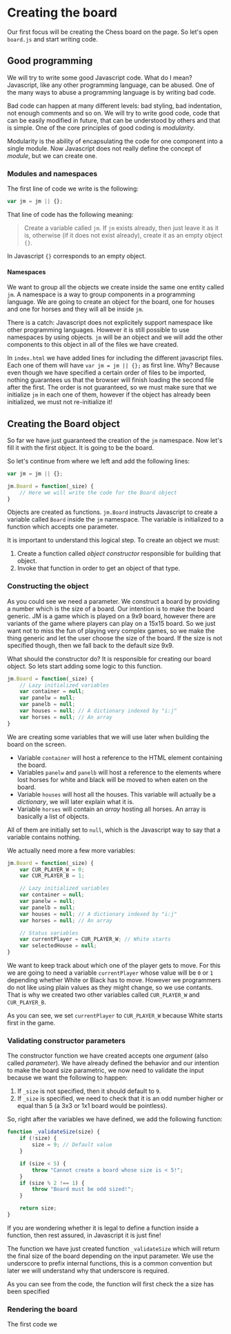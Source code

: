 # Creating the board

Our first focus will be creating the Chess board on the page. So let's open `board.js` and start writing code.

## Good programming
We will try to write some good Javascript code. What do I mean? Javascript, like any other programming language, can be abused. One of the many ways to abuse a programming language is by writing bad code. 

Bad code can happen at many different levels: bad styling, bad indentation, not enough comments and so on. We will try to write good code, code that can be easily modified in future, that can be understood by others and that is simple. One of the core principles of good coding is _modularity_.

Modularity is the ability of encapsulating the code for one component into a single module. Now Javascript does not really define the concept of _module_, but we can create one.

### Modules and namespaces
The first line of code we write is the following:

```javascript
var jm = jm || {};
```

That line of code has the following meaning:

> Create a variable called `jm`. If `jm` exists already, then just leave it as it is, otherwise (if it does not exist already), create it as an empty object `{}`.

In Javascript `{}` corresponds to an empty object. 

#### Namespaces
We want to group all the objects we create inside the same one entity called `jm`. A namespace is a way to group components in a programming language. We are going to create an object for the board, one for houses and one for horses and they will all be inside `jm`.

There is a catch: Javascript does not explicitely support namespace like other programming languages. However it is still possible to use namespaces by using objects. `jm` will be an object and we will add the other components to this object in all of the files we have created.

In `index.html` we have added lines for including the different javascript files. Each one of them will have `var jm = jm || {};` as first line. Why? Because even though we have specified a certain order of files to be imported, nothing guarantees us that the browser will finish loading the second file after the first. The order is not guaranteed, so we must make sure that we initialize `jm` in each one of them, however if the object has already been initialized, we must not re-initialize it!

## Creating the Board object

So far we have just guaranteed the creation of the `jm` namespace. Now let's fill it with the first object. It is going to be the board.

So let's continue from where we left and add the following lines:

```javascript
var jm = jm || {};

jm.Board = function(_size) {
    // Here we will write the code for the Board object
}
```

Objects are created as functions. `jm.Board` instructs Javascript to create a variable called `Board` inside the `jm` namespace. The variable is initialized to a function which accepts one parameter. 

It is important to understand this logical step. To create an object we must:

1. Create a function called _object constructor_ responsible for building that object.
2. Invoke that function in order to get an object of that type.

### Constructing the object
As you could see we need a parameter. We construct a board by providing a number which is the size of a board. Our intention is to make the board generic. JM is a game which is played on a 9x9 board, however there are variants of the game where players can play on a 15x15 board. So we just want not to miss the fun of playing very complex games, so we make the thing generic and let the user choose the size of the board. If the size is not specified though, then we fall back to the default size 9x9.

What should the constructor do? It is responsible for creating our board object. So lets start adding some logic to this function.

```javascript
jm.Board = function(_size) {
    // Lazy initialized variables
    var container = null;
    var panelw = null;
    var panelb = null;
    var houses = null; // A dictionary indexed by "i:j"
    var horses = null; // An array
}
```

We are creating some variables that we will use later when building the board on the screen. 

- Variable `container` will host a reference to the HTML element containing the board.
- Variables `panelw` and `panelb` will host a reference to the elements where lost horses for white and black will be moved to when eaten on the board.
- Variable `houses` will host all the houses. This variable will actually be a _dictionary_,  we will later explain what it is.
- Variable `horses` will contain an _array_ hosting all horses. An array is basically a list of objects.

All of them are initially set to `null`, which is the Javascript way to say that a variable contains nothing.

We actually need more a few more variables:

```javascript
jm.Board = function(_size) {
    var CUR_PLAYER_W = 0;
    var CUR_PLAYER_B = 1;

    // Lazy initialized variables
    var container = null;
    var panelw = null;
    var panelb = null;
    var houses = null; // A dictionary indexed by "i:j"
    var horses = null; // An array

    // Status variables
    var currentPlayer = CUR_PLAYER_W; // White starts
    var selectedHouse = null;
}
```

We want to keep track about which one of the player gets to move. For this we are going to need a variable `currentPlayer` whose value will be `0` or `1` depending whether White or Black has to move. However we programmers do not like using plain values as they might change, so we use contants. That is why we created two other variables called `CUR_PLAYER_W` and `CUR_PLAYER_B`.

As you can see, we set `currentPlayer` to `CUR_PLAYER_W` because White starts first in the game.

### Validating constructor parameters
The constructor function we have created accepts one _argument_ (also called _parameter_). We have already defined the behavior and our intention to make the board size parametric, we now need to validate the input because we want the following to happen:

1. If `_size` is not specified, then it should default to `9`.
2. If `_size` is specified, we need to check that it is an odd number higher or equal than 5 (a 3x3 or 1x1 board would be pointless). 

So, right after the variables we have defined, we add the following function:

```javascript
function _validateSize(size) {
    if (!size) {
        size = 9; // Default value
    }

    if (size < 5) {
        throw "Cannot create a board whose size is < 5!";
    }
    if (size % 2 !== 1) {
        throw "Board must be odd sized!";
    }

    return size;
}
```

If you are wondering whether it is legal to define a function inside a function, then rest assured, in Javascript it is just fine!

The function we have just created function `_validateSize` which will return the final size of the board depending on the input parameter. We use the underscore to prefix internal functions, this is a common convention but later we will understand why that underscore is required.

As you can see from the code, the function will first check the a size has been specified

### Rendering the board
The first code we 

